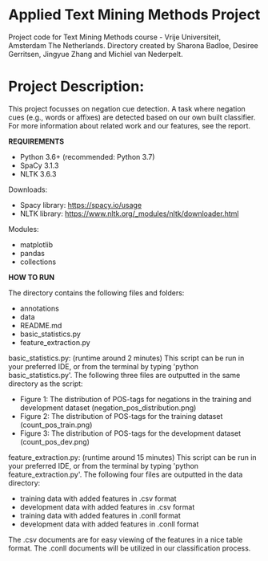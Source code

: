 # Applied Text Mining Methods Project
Project code for Text Mining Methods course - Vrije Universiteit, Amsterdam The Netherlands.
Directory created by Sharona Badloe, Desiree Gerritsen, Jingyue Zhang and Michiel van Nederpelt. 

# Project Description:
This project focusses on negation cue detection. A task where negation cues (e.g., words or affixes) are detected based on our own built classifier. 
For more information about related work and our features, see the report.

**REQUIREMENTS**

- Python 3.6+ (recommended: Python 3.7)
- SpaCy 3.1.3
- NLTK 3.6.3

Downloads: 
- Spacy library: https://spacy.io/usage
- NLTK library: https://www.nltk.org/_modules/nltk/downloader.html

Modules:
- matplotlib
- pandas
- collections 

**HOW TO RUN**

The directory contains the following files and folders: 
- annotations
- data
- README.md
- basic_statistics.py
- feature_extraction.py

basic_statistics.py: (runtime around 2 minutes)
This script can be run in your preferred IDE, or from the terminal by typing 'python basic_statistics.py'.
The following three files are outputted in the same directory as the script:
- Figure 1: The distribution of POS-tags for negations in the training and development dataset (negation_pos_distribution.png)
- Figure 2: The distribution of POS-tags for the training dataset (count_pos_train.png)
- Figure 3: The distribution of POS-tags for the development dataset (count_pos_dev.png)

feature_extraction.py: (runtime around 15 minutes)
This script can be run in your preferred IDE, or from the terminal by typing 'python feature_extraction.py'.
The following four files are outputted in the data directory: 

- training data with added features in .csv format
- development data with added features in .csv format
- training data with added features in .conll format
- development data with added features in .conll format

The .csv documents are for easy viewing of the features in a nice table format. 
The .conll documents will be utilized in our classification process.
